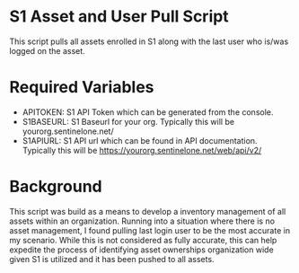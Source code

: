 # S1 Asset and User Pull Script

This script pulls all assets enrolled in S1 along with the last user who is/was logged on the asset.

# Required Variables

* APITOKEN: S1 API Token which can be generated from the console. 
* S1BASEURL: S1 Baseurl for your org. Typically this will be yourorg.sentinelone.net/
* S1APIURL: S1 API url which can be found in API documentation. Typically this will be https://yourorg.sentinelone.net/web/api/v2/

# Background

This script was build as a means to develop a inventory management of all assets within an organization. Running into a situation where there is no asset management, I found pulling last login user to be the most accurate in my scenario. 
While this is not considered as fully accurate, this can help expedite the process of identifying asset ownerships organization wide given S1 is utilized and it has been pushed to all assets. 
